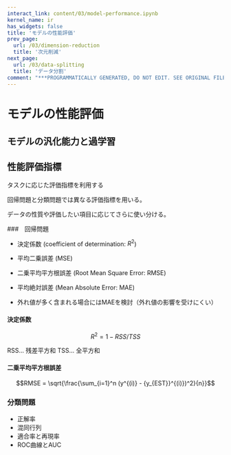 ```yaml
---
interact_link: content/03/model-performance.ipynb
kernel_name: ir
has_widgets: false
title: 'モデルの性能評価'
prev_page:
  url: /03/dimension-reduction
  title: '次元削減'
next_page:
  url: /03/data-splitting
  title: 'データ分割'
comment: "***PROGRAMMATICALLY GENERATED, DO NOT EDIT. SEE ORIGINAL FILES IN /content***"
---
```


# モデルの性能評価

## モデルの汎化能力と過学習

## 性能評価指標

タスクに応じた評価指標を利用する

回帰問題と分類問題では異なる評価指標を用いる。

データの性質や評価したい項目に応じてさらに使い分ける。

###　回帰問題

- 決定係数 (coefficient of determination: $R^2$)
- 平均二乗誤差 (MSE)
- 二乗平均平方根誤差 (Root Mean Square Error: RMSE)
- 平均絶対誤差 (Mean Absolute Error: MAE)

- 外れ値が多く含まれる場合にはMAEを検討（外れ値の影響を受けにくい）

#### 決定係数

$$R^2 = 1 - RSS / TSS$$

RSS... 残差平方和
TSS... 全平方和

#### 二乗平均平方根誤差

$$RMSE = \sqrt{\frac{\sum_{i=1}^n (y^{(i)} - {y_{EST}}^{(i)})^2}{n}}$$

### 分類問題

- 正解率
- 混同行列
- 適合率と再現率
- ROC曲線とAUC
